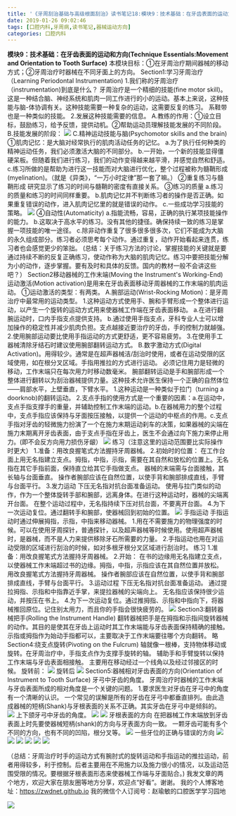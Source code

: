 ```yaml
---
title: '《牙周刮治基础与高级根面刮治》读书笔记18:模块9：技术基础：在牙齿表面的运动方向'
date: 2019-01-26 09:02:46
tags: [口腔内科,牙周病,读书笔记,器械运动方向]
categories: 口腔内科
---
```

**模块9：技术基础：在牙齿表面的运动和方向(Technique Essentials:Movement and Orientation to Tooth Surface)**
本模块目标：①在牙周治疗期间器械的移动方式；②牙周治疗时器械在不同牙面上的方向。
Section1:学习牙周治疗（Learning Periodontal Instrumentation)
1.我们称的牙周治疗（instrumentation)到底是什么？
牙周治疗是一个精细的技能(fine motor skill)。这是一种结合脑、神经系统和肌肉一同工作进行的小的运动。基本上来说，这种技能与脑-体协调有关。这种技能需要一种复杂的运动，这需要反复的练习。
系鞋带也是一种类似的技能。
2.发展这种技能需要的信息。
A.教练的作用：①设立目标，鼓励练习，给予反馈，提供动机。②帮助运动员理解技能发展的不同阶段。
B.技能发展的阶段：
![](https://zymblog-1258069789.cos.ap-chengdu.myqcloud.com/blog0093--yzgzjc18/01.png) 
C.精神运动技能与脑(Psychomotor skills and the brain)
①肌肉记忆：是大脑对经常执行的肌肉活动任务的记忆。
a.为了执行任何种类的精神运动任务，我们必须激活大脑的不同部分。
b.一开始，一个新的技能显得僵硬呆板。但随着我们进行练习，我们的动作变得越来越平滑，并感觉自然和舒适。
c.练习所做的是帮助为进行这一技能而对大脑进行优化，整个过程被称为髓鞘形成(myelination)。（就是《异类》，“一万小时定律”那一套了嘛。）
②重复练习与髓鞘形成
研究显示了练习的时间与髓鞘的密度有直接关系。
③练习的质量
a.练习的质量和练习的时间同样重要。
b.肌肉记忆并不判断练习者的操作是否正确。如果重复错误的动作，进入肌肉记忆里的就是错误的动作。
c.一些成功学习技能的策略。
![](https://zymblog-1258069789.cos.ap-chengdu.myqcloud.com/blog0093--yzgzjc18/02.png)
④自动性(Automaticity)
a.指能流畅，容易，正确的执行某项技能操作的能力。
b.这取决于高水平的练习。没有其他的捷径。确保持续一致的练习是掌握一项技能的唯一途径。
c.除非动作重复了很多很多很多次，它们不能成为大脑的永久组成部分。练习者必须思考每个动作。通过重复，动作开始看起来连贯，练习者也会感觉更少的笨拙。
(总结：关于练习方法的讨论，掌握技能的关键就是要通过持续不断的反复正确练习，使动作称为大脑的肌肉记忆。练习中要把技能分解为小的动作，逐步掌握。要有及时和具体的反馈。国内的教材一般不会讲这些吧？）
Section2移动器械的工作末端(Moving the Instrument's Working-End)
运动激活(Motion activation)是用来在牙齿表面移动牙周器械的工作末端的肌肉运动。
①运动激活的类型：有两类。
A.腕部运动(Wrist-Rocking Motion)：是牙周治疗中最常用的运动类型。
1.这种运动方式使用手、腕和手臂形成一个整体进行运动，以产生一个旋转的运动方式用来使器械工作端在牙齿表面移动。
a.在进行翻腕运动时，口内手指支点提供支持。
b.通过使用手指支点，牙科专业人士可以增加操作的稳定性并减少肌肉负担。支点越接近要治疗的牙齿，手的控制力就越强。
2.使用腕部运动要比使用手指运动的方式更舒适，更不容易疲劳。
3.在使用手工器械清除牙结石时建议使用腕部翻转运动方式。
B.数字激动方式(Digital Activation)。用得较少。通常是在超声器械洁/刮治时使用，或者在运动受限的区域使用，如在根分叉区域。手指用推拉的方式进行运动。
必须记住用力是轻微的移动，工作末端只在每次用力时移动数毫米。
腕部翻转运动是手和腕部形成一个整体进行翻转以为刮治器械提供力量。这种技术允许医生保持一个正确的自然体位——肩部水平，上壁垂直，下臂水平。
1.这种运动是一种类似于拉门（turning a doorknob)的翻转运动。
2.支点手指的使用方式是一个重要的因素：a.在运动中，支点手指支撑手的重量，并辅助控制工作末端的运动。b.在器械用力的整个过程中，支点手指应该保持与牙面按压接触，以提供一个运动的中枢点的作用。c.支点手指对牙齿的轻微施力扮演了一个在施力末期运动刹车的决策，如果器械的尖端在施力末期离开牙齿表面，由于支点手指在牙齿上，医生不会通过向下施力来停止用力。(即不会反方向用力损伤牙龈）
![](https://zymblog-1258069789.cos.ap-chengdu.myqcloud.com/blog0093--yzgzjc18/03.png) 
练习（注意这里的运动范围要比实际操作时更大）
1.准备：用改良握笔式方法握持牙周器械。
2.初始时的位置：
在工作台面上用无名指建立支点。拇指，中指，示指，需要在其自然和放松的位置上。无名指在其它手指前面，保持直立给其它手指做支点。
器械的末端需与台面接触，其长轴与台面垂直。
操作者腕部应该在自然位置，以使手背和腕部排成直线，手臂与台面平行。
3.发力运动
下压无名指对抗台面准备运动。
使用与拉门类似的动作，作为一个整体旋转手部和腕部，远离身体。在进行这种运动时，器械的尖端离开台面。
在整个运动过程中，无名指持续下压对抗台面，不要离开台面。
4.为下一次运动复位。通过翻转手和腕部，使器械回到初始的位置。
![](https://zymblog-1258069789.cos.ap-chengdu.myqcloud.com/blog0093--yzgzjc18/04.png) 
手指运动
手指运动时通过伸展拇指，示指，中指来移动器械。
1.用在不需要施力的物理强度的时候。可以在使用牙周探针，普通探针，以及超声器械等时候使用。使用超声器械时，是器械，而不是人力来提供移除牙石所需要的力量。
2.手指运动也用在对运动受限的区域进行刮治的时候，如对多根牙根分叉区域进行刮治时。
练习
1.准备：用改良握笔式方法握持牙周器械。
2.开始：
在书的边缘用无名指建立支点，以使器械工作末端超过书的边缘。拇指，中指，示指应该在其自然位置并放松。 用改良握笔式方法握持牙周器械。
操作者腕部应该在自然位置，以使手背和腕部排成直线，手臂与台面平行。
3.运动过程
下压无名指对抗台面准备运动。
通过提拉拇指、示指和中指靠近手掌，来提拉器械的尖端向上。
无名指应该保持很少运动，并按压在书上。
4.为下一次运动复位。通过推拇指、示指和中指向下，将器械推回原位。记住别太用力，而且你的手指会很快疲劳的。
![](https://zymblog-1258069789.cos.ap-chengdu.myqcloud.com/blog0093--yzgzjc18/05.png) 
Section3:翻转器械把手(Rolling the Instrument Handle)
翻转器械把手是在拇指和示指间旋转器械的动作。其目的是使其在牙齿上运动时其工作末端能与牙齿表面保持精确的接触。示指或拇指作为始动手指都可以，主要取决于工作末端要往哪个方向翻转。
略
Section4:绕支点旋转(Pivoting on the Fulcrum)
轴就像一根棒，支持物体移动或旋转。在牙周治疗中，手指支点作为支撑手旋转的轴。
辅助手和手臂旋转以保持工作末端与牙齿表面相接触。
主要用在移动经过一个线角以及经过邻接区的时候。
旋转前：
![](https://zymblog-1258069789.cos.ap-chengdu.myqcloud.com/blog0093--yzgzjc18/06.png) 
旋转后
![](https://zymblog-1258069789.cos.ap-chengdu.myqcloud.com/blog0093--yzgzjc18/07.png) 
Section5:器械相对牙齿表面的方向(Orientation of Instrument to Tooth Surface)
牙弓中牙齿的角度。
牙周治疗时器械的工作末端与牙齿表面所成的相对角度是一个关键的问题。
1.要求医生对牙齿在牙弓中的角度有一个清晰的认识。
一个常见的误解是所有的牙齿在牙弓中都垂直排列。由此造成器械的短柄(Shank)与牙根表面的关系不正确。其实牙齿在牙弓中是倾斜的。
![](https://zymblog-1258069789.cos.ap-chengdu.myqcloud.com/blog0093--yzgzjc18/08.png) 
上下颌牙弓中牙齿的角度。
![](https://zymblog-1258069789.cos.ap-chengdu.myqcloud.com/blog0093--yzgzjc18/09.png) 
![](https://zymblog-1258069789.cos.ap-chengdu.myqcloud.com/blog0093--yzgzjc18/10.png) 
牙根表面的方向
在把器械工作末端放到牙齿表面上时先要使器械短柄(shank)的方向与牙表面方向一致。
一颗牙齿可能有多个不同的方向，也有不同的凹陷，根分叉等。
![](https://zymblog-1258069789.cos.ap-chengdu.myqcloud.com/blog0093--yzgzjc18/11.png) 
一些牙位的正确与错误的方向
![](https://zymblog-1258069789.cos.ap-chengdu.myqcloud.com/blog0093--yzgzjc18/12.png)
![](https://zymblog-1258069789.cos.ap-chengdu.myqcloud.com/blog0093--yzgzjc18/13.png)
 ![](https://zymblog-1258069789.cos.ap-chengdu.myqcloud.com/blog0093--yzgzjc18/14.png)
 ![](https://zymblog-1258069789.cos.ap-chengdu.myqcloud.com/blog0093--yzgzjc18/15.png)
 ![](https://zymblog-1258069789.cos.ap-chengdu.myqcloud.com/blog0093--yzgzjc18/16.png)
 ![](https://zymblog-1258069789.cos.ap-chengdu.myqcloud.com/blog0093--yzgzjc18/17.png)

（总结：牙周治疗时手的运动方式有腕肘式的旋转运动和手指运动的推拉运动，前者用得较多，利于控制。后者主要用在不用施力以及施力很小的情况，以及运动范围受限的情况。要根据牙根表面形态来使器械工作端与牙面贴合。)
我发文章的两个地方，欢迎大家在朋友圈等地方分享，欢迎点“好看”。谢谢。
我的个人博客地址：https://zwdnet.github.io
我的微信个人订阅号：赵瑜敏的口腔医学学习园地

![](https://zymblog-1258069789.cos.ap-chengdu.myqcloud.com/other/wx.jpg)


